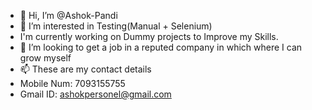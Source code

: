 - 👋 Hi, I’m @Ashok-Pandi
- 👀 I’m interested in Testing(Manual + Selenium) 
- I'm currently working on Dummy projects to Improve my Skills. 
- 💞️ I’m looking to get a job in a reputed company in which where I can grow myself 
- 📫 These are my contact details  
- Mobile Num:  7093155755
- Gmail ID:    ashokpersonel@gmail.com

<!---
Ashok-Pandi/Ashok-Pandi is a ✨ special ✨ repository because its `README.md` (this file) appears on your GitHub profile.
You can click the Preview link to take a look at your changes.
--->
